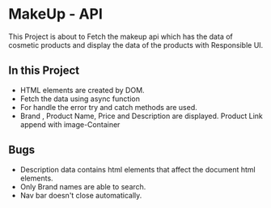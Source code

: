 # MakeUp - API
This Project is about to Fetch the makeup api which has the data of cosmetic products and display the data of the products with Responsible UI.

## In this Project
- HTML elements are created by DOM.
- Fetch the data using async function
- For handle the error try and catch methods are used.
- Brand , Product Name, Price and Description are displayed. Product Link append with image-Container

## Bugs
- Description data contains html elements that affect the document html elements.
- Only Brand names are able to search.
- Nav bar doesn't close automatically.
